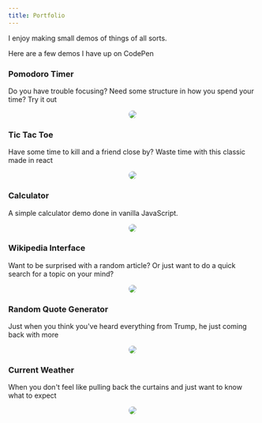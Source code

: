 ```yaml
---
title: Portfolio
---
```


I enjoy making small demos of things of all sorts.

Here are a few demos I have up on CodePen


### Pomodoro Timer

Do you have trouble focusing? Need some structure in how you spend your time? Try it out
<p align="center">
<a href="http://codepen.io/osfan501/pen/pNadPZ"> <img src="http://i.imgur.com/CMxHC3Y.png" style="border-radius: 20px"/></a>
</p>

### Tic Tac Toe

Have some time to kill and a friend close by? Waste time with this classic made in react 
<p align="center">
<a href="http://codepen.io/osfan501/pen/mWJraP"> <img src="http://i.imgur.com/ETEh4k5.png" style="border-radius: 20px"/></a>
</p>

### Calculator

A simple calculator demo done in vanilla JavaScript.
<p align="center">
<a href="http://codepen.io/osfan501/pen/MbOqmb"> <img src="http://i.imgur.com/GfZtNXB.png" style="border-radius: 20px"/></a>
</p>


### Wikipedia Interface

Want to be surprised with a random article? Or just want to do a quick search for a topic on your mind?

<p align="center">
<a href="http://codepen.io/osfan501/pen/jrbWLq"> <img src="http://i.imgur.com/x5nKrZR.png" style="border-radius: 20px"/></a>
</p>

### Random Quote Generator

Just when you think you've heard everything from Trump, he just coming back with more

<p align="center">
<a href="http://codepen.io/osfan501/pen/rLYmXV"> <img src="http://i.imgur.com/C5teh00.png" style="border-radius: 20px"/></a>
</p>


### Current Weather

When you don't feel like pulling back the curtains and just want to know what to expect

<p align="center">
<a href="http://codepen.io/osfan501/pen/kkbovr"> <img src="http://i.imgur.com/A4NbTgm.png" style="border-radius: 20px"/></a>
</p>
